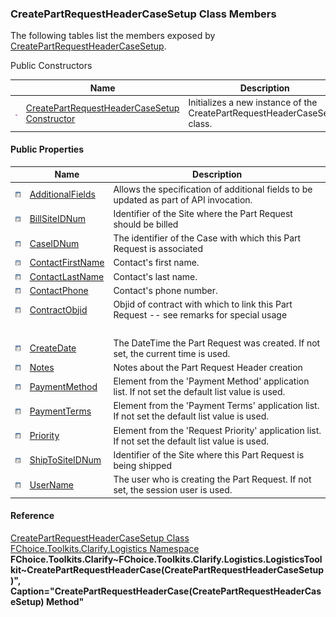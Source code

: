 ﻿### CreatePartRequestHeaderCaseSetup Class Members

The following tables list the members exposed by [CreatePartRequestHeaderCaseSetup](FChoice.Toolkits.Clarify~FChoice.Toolkits.Clarify.Logistics.CreatePartRequestHeaderCaseSetup.md).

Public Constructors

|   | Name | Description |
| --- | --- | --- |
| ![Public Constructor](dotnetimages/publicConstructor.png) | [CreatePartRequestHeaderCaseSetup Constructor](FChoice.Toolkits.Clarify~FChoice.Toolkits.Clarify.Logistics.CreatePartRequestHeaderCaseSetup~_ctor.md) | Initializes a new instance of the CreatePartRequestHeaderCaseSetup class.   |



#### Public Properties

|   | Name | Description |
| --- | --- | --- |
| ![Public Property](dotnetimages/publicProperty.png) | [AdditionalFields](FChoice.Toolkits.Clarify~FChoice.Toolkits.Clarify.Logistics.CreatePartRequestHeaderCaseSetup~AdditionalFields.md) | Allows the specification of additional fields to be updated as part of API invocation.   |
| ![Public Property](dotnetimages/publicProperty.png) | [BillSiteIDNum](FChoice.Toolkits.Clarify~FChoice.Toolkits.Clarify.Logistics.CreatePartRequestHeaderCaseSetup~BillSiteIDNum.md) | Identifier of the Site where the Part Request should be billed   |
| ![Public Property](dotnetimages/publicProperty.png) | [CaseIDNum](FChoice.Toolkits.Clarify~FChoice.Toolkits.Clarify.Logistics.CreatePartRequestHeaderCaseSetup~CaseIDNum.md) | The identifier of the Case with which this Part Request is associated   |
| ![Public Property](dotnetimages/publicProperty.png) | [ContactFirstName](FChoice.Toolkits.Clarify~FChoice.Toolkits.Clarify.Logistics.CreatePartRequestHeaderCaseSetup~ContactFirstName.md) | Contact's first name.   |
| ![Public Property](dotnetimages/publicProperty.png) | [ContactLastName](FChoice.Toolkits.Clarify~FChoice.Toolkits.Clarify.Logistics.CreatePartRequestHeaderCaseSetup~ContactLastName.md) | Contact's last name.   |
| ![Public Property](dotnetimages/publicProperty.png) | [ContactPhone](FChoice.Toolkits.Clarify~FChoice.Toolkits.Clarify.Logistics.CreatePartRequestHeaderCaseSetup~ContactPhone.md) | Contact's phone number.   |
| ![Public Property](dotnetimages/publicProperty.png) | [ContractObjid](FChoice.Toolkits.Clarify~FChoice.Toolkits.Clarify.Logistics.CreatePartRequestHeaderCaseSetup~ContractObjid.md) | Objid of contract with which to link this Part Request -- see remarks for special usage  
  |
| ![Public Property](dotnetimages/publicProperty.png) | [CreateDate](FChoice.Toolkits.Clarify~FChoice.Toolkits.Clarify.Logistics.CreatePartRequestHeaderCaseSetup~CreateDate.md) | The DateTime the Part Request was created. If not set, the current time is used.   |
| ![Public Property](dotnetimages/publicProperty.png) | [Notes](FChoice.Toolkits.Clarify~FChoice.Toolkits.Clarify.Logistics.CreatePartRequestHeaderCaseSetup~Notes.md) | Notes about the Part Request Header creation   |
| ![Public Property](dotnetimages/publicProperty.png) | [PaymentMethod](FChoice.Toolkits.Clarify~FChoice.Toolkits.Clarify.Logistics.CreatePartRequestHeaderCaseSetup~PaymentMethod.md) | Element from the 'Payment Method' application list. If not set the default list value is used.   |
| ![Public Property](dotnetimages/publicProperty.png) | [PaymentTerms](FChoice.Toolkits.Clarify~FChoice.Toolkits.Clarify.Logistics.CreatePartRequestHeaderCaseSetup~PaymentTerms.md) | Element from the 'Payment Terms' application list. If not set the default list value is used.   |
| ![Public Property](dotnetimages/publicProperty.png) | [Priority](FChoice.Toolkits.Clarify~FChoice.Toolkits.Clarify.Logistics.CreatePartRequestHeaderCaseSetup~Priority.md) | Element from the 'Request Priority' application list. If not set the default list value is used.   |
| ![Public Property](dotnetimages/publicProperty.png) | [ShipToSiteIDNum](FChoice.Toolkits.Clarify~FChoice.Toolkits.Clarify.Logistics.CreatePartRequestHeaderCaseSetup~ShipToSiteIDNum.md) | Identifier of the Site where this Part Request is being shipped   |
| ![Public Property](dotnetimages/publicProperty.png) | [UserName](FChoice.Toolkits.Clarify~FChoice.Toolkits.Clarify.Logistics.CreatePartRequestHeaderCaseSetup~UserName.md) | The user who is creating the Part Request. If not set, the session user is used.   |





#### Reference

[CreatePartRequestHeaderCaseSetup Class](FChoice.Toolkits.Clarify~FChoice.Toolkits.Clarify.Logistics.CreatePartRequestHeaderCaseSetup.md)  
[FChoice.Toolkits.Clarify.Logistics Namespace](FChoice.Toolkits.Clarify~FChoice.Toolkits.Clarify.Logistics_namespace.md)  
**FChoice.Toolkits.Clarify~FChoice.Toolkits.Clarify.Logistics.LogisticsToolkit~CreatePartRequestHeaderCase(CreatePartRequestHeaderCaseSetup)", Caption="CreatePartRequestHeaderCase(CreatePartRequestHeaderCaseSetup) Method"**